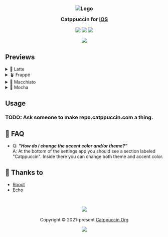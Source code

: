 <h3 align="center">
	<img src="https://raw.githubusercontent.com/catppuccin/catppuccin/main/assets/logos/exports/1544x1544_circle.png" width="100" alt="Logo"/><br/>
	<img src="https://raw.githubusercontent.com/catppuccin/catppuccin/main/assets/misc/transparent.png" height="30" width="0px"/>
	Catppuccin for <a href="https://github.com/catppuccin/ios">iOS</a>
	<img src="https://raw.githubusercontent.com/catppuccin/catppuccin/main/assets/misc/transparent.png" height="30" width="0px"/>
</h3>

<p align="center">
	<a href="https://github.com/RoootTheFox/catppuccin-ios/stargazers"><img src="https://img.shields.io/github/stars/RoootTheFox/catppuccin-ios?colorA=363a4f&colorB=b7bdf8&style=for-the-badge"></a>
	<a href="https://github.com/RoootTheFox/catppuccin-ios/issues"><img src="https://img.shields.io/github/issues/RoootTheFox/catppuccin-ios?colorA=363a4f&colorB=f5a97f&style=for-the-badge"></a>
	<a href="https://github.com/RoootTheFox/catppuccin-ios/contributors"><img src="https://img.shields.io/github/contributors/RoootTheFox/catppuccin-ios?colorA=363a4f&colorB=a6da95&style=for-the-badge"></a>
</p>

<p align="center">
	<img src="https://raw.githubusercontent.com/catppuccin/catppuccin/main/assets/previews/preview.webp"/>
</p>

## Previews

<details>
<summary>🌻 Latte</summary>
<img src="https://raw.githubusercontent.com/catppuccin/catppuccin/main/assets/previews/latte.webp"/>
</details>
<details>
<summary>🪴 Frappé</summary>
<img src="https://raw.githubusercontent.com/catppuccin/catppuccin/main/assets/previews/frappe.webp"/>
</details>
<details>
<summary>🌺 Macchiato</summary>
<img src="https://raw.githubusercontent.com/catppuccin/catppuccin/main/assets/previews/macchiato.webp"/>
</details>
<details>
<summary>🌿 Mocha</summary>
<img src="https://raw.githubusercontent.com/catppuccin/catppuccin/main/assets/previews/mocha.webp"/>
</details>

## Usage

### TODO: Ask someone to make repo.catppuccin.com a thing.

<!-- this section is optional -->
## 🙋 FAQ

-	Q: **_"How do i change the accent color and/or theme?"_**\
	A: At the bottom of the settings app you should see a section labeled "Catppuccin". Inside there you can change both theme and accent color.

## 💝 Thanks to

- [Rooot](https://github.com/RoootTheFox)
- [Echo](https://github.com/CallMeEchoCodes)

&nbsp;

<p align="center">
	<img src="https://raw.githubusercontent.com/catppuccin/catppuccin/main/assets/footers/gray0_ctp_on_line.svg?sanitize=true" />
</p>

<p align="center">
	Copyright &copy; 2021-present <a href="https://github.com/catppuccin" target="_blank">Catppuccin Org</a>
</p>

<p align="center">
	<a href="https://github.com/catppuccin/catppuccin/blob/main/LICENSE"><img src="https://img.shields.io/static/v1.svg?style=for-the-badge&label=License&message=MIT&logoColor=d9e0ee&colorA=363a4f&colorB=b7bdf8"/></a>
</p>
